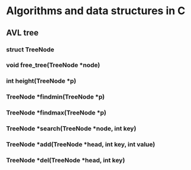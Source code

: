 <h1>Algorithms and data structures in C</h1>

<h2>AVL tree</h2>
<h3>struct TreeNode</h3>
<h3>void free_tree(TreeNode *node)</h3>
<h3>int height(TreeNode *p)</h3>
<h3>TreeNode *findmin(TreeNode *p)</h3>
<h3>TreeNode *findmax(TreeNode *p)</h3>
<h3>TreeNode *search(TreeNode *node, int key)</h3>
<h3>TreeNode *add(TreeNode *head, int key, int value)</h3>
<h3>TreeNode *del(TreeNode *head, int key)</h3>
